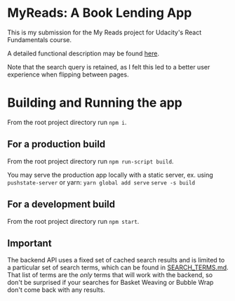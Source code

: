 # MyReads: A Book Lending App

This is my submission for the My Reads project for Udacity's React Fundamentals course.

A detailed functional description may be found [here](https://review.udacity.com/#!/rubrics/918/view).

Note that the search query is retained, as I felt this led to a better user experience when flipping between pages.

# Building and Running the app
From the root project directory run `npm i`.

## For a production build
From the root project directory run `npm run-script build`.

You may serve the production app locally with a static server, ex. using `pushstate-server` or yarn:
  `yarn global add serve`
  `serve -s build`

## For a development build
From the root project directory run `npm start`.

## Important
The backend API uses a fixed set of cached search results and is limited to a particular set of search terms, which can be found in [SEARCH_TERMS.md](SEARCH_TERMS.md). That list of terms are the _only_ terms that will work with the backend, so don't be surprised if your searches for Basket Weaving or Bubble Wrap don't come back with any results.

